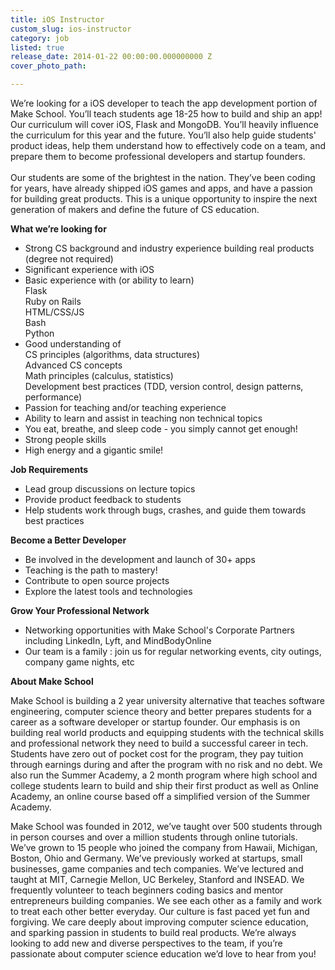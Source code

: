 ```yaml
---
title: iOS Instructor
custom_slug: ios-instructor
category: job
listed: true
release_date: 2014-01-22 00:00:00.000000000 Z
cover_photo_path: 

---
```

We’re looking for a iOS developer to teach the app development portion of Make School. You’ll teach students age 18-25 how to build and ship an app! Our curriculum will cover iOS, Flask and MongoDB. You’ll heavily influence the curriculum for this year and the future. You’ll also help guide students' product ideas, help them understand how to effectively code on a team, and prepare them to become professional developers and startup founders.
<br><br>Our students are some of the brightest in the nation. They’ve been coding for years, have already shipped iOS games and apps, and have a passion for building great products. This is a unique opportunity to inspire the next generation of makers and define the future of CS education.

<b>What we’re looking for</b>

- Strong CS background and industry experience building real products (degree not required)
- Significant experience with iOS
- Basic experience with (or ability to learn)<br>
       Flask <br>
       Ruby on Rails <br> 
       HTML/CSS/JS <br>
       Bash <br>
       Python <br>
- Good understanding of <br>
       CS principles (algorithms, data structures) <br>
       Advanced CS concepts <br>
       Math principles (calculus, statistics) <br>
       Development best practices (TDD, version control, design patterns, performance) <br>
- Passion for teaching and/or teaching experience 
- Ability to learn and assist in teaching non technical topics 
- You eat, breathe, and sleep code - you simply cannot get enough!
- Strong people skills
- High energy and a gigantic smile!

<b>Job Requirements</b>

- Lead group discussions on lecture topics
- Provide product feedback to students
- Help students work through bugs, crashes, and guide them towards best practices

<b>Become a Better Developer</b>

- Be involved in the development and launch of 30+ apps
- Teaching is the path to mastery!
- Contribute to open source projects
- Explore the latest tools and technologies

<b>Grow Your Professional Network</b>

- Networking opportunities with Make School's Corporate Partners including LinkedIn, Lyft, and MindBodyOnline
- Our team is a family : join us for regular networking events, city outings, company game nights, etc



<b>About Make School</b>

Make School is building a 2 year university alternative that teaches software engineering, computer science theory and better prepares students for a career as a software developer or startup founder. Our emphasis is on building real world products and equipping students with the technical skills and professional network they need to build a successful career in tech. Students have zero out of pocket cost for the program, they pay tuition through earnings during and after the program with no risk and no debt. We also run the Summer Academy, a 2 month program where high school and college students learn to build and ship their first product as well as Online Academy, an online course based off a simplified version of the Summer Academy.


Make School was founded in 2012, we’ve taught over 500 students through in person courses and over a million students through online tutorials. We’ve grown to 15 people who joined the company from Hawaii, Michigan, Boston, Ohio and Germany. We’ve previously worked at startups, small businesses, game companies and tech companies. We’ve lectured and taught at MIT, Carnegie Mellon, UC Berkeley, Stanford and INSEAD. We frequently volunteer to teach beginners coding basics and mentor entrepreneurs building companies. We see each other as a family and work to treat each other better everyday. Our culture is fast paced yet fun and forgiving. We care deeply about improving computer science education, and sparking passion in students to build real products. We’re always looking to add new and diverse perspectives to the team, if you’re passionate about computer science education we’d love to hear from you!
